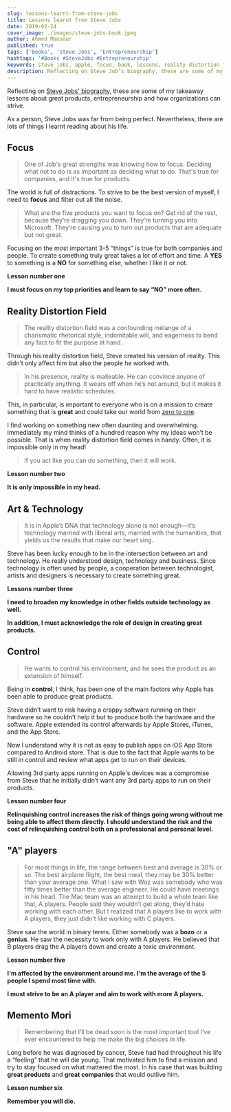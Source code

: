 ```yaml
---
slug: lessons-learnt-from-steve-jobs
title: Lessons learnt from Steve Jobs
date: 2019-02-24
cover_image: ./images/steve-jobs-book.jpeg
author: Ahmed Mansour
published: true
tags: ['Books', 'Steve Jobs', 'Entrepreneurship']
hashtags: '#Books #SteveJobs #Entrepreneurship'
keywords: steve jobs, apple, focus, book, lessons, reality distortion field, art, technology, control, A players, memento mori, entrepreneurship
description: Reflecting on Steve Job’s biography, these are some of my takeaway lessons. I learnt more about great products, entrepreneurship and how organizations can strive.
---
```


Reflecting on [Steve Jobs' biography](https://amzn.to/2H0i4HB), these are some of my takeaway lessons about great products, entrepreneurship and how organizations can strive.

As a person, Steve Jobs was far from being perfect. Nevertheless, there are lots of things I learnt reading about his life.

## Focus

> One of Job's great strengths was knowing how to focus. Deciding what not to do is as important as deciding what to do. That's true for companies, and it's true for products.

The world is full of distractions. To strive to be the best version of myself, I need to **focus** and filter out all the noise.

> What are the five products you want to focus on? Get rid of the rest, because they’re dragging you down. They’re turning you into Microsoft. They’re causing you to turn out products that are adequate but not great.

Focusing on the most important 3-5 “things” is true for both companies and people. To create something truly great takes a lot of effort and time. A **YES** to something is a **NO** for something else, whether I like it or not.

**Lesson number one**

**I must focus on my top priorities and learn to say “NO” more often.**

## Reality Distortion Field

> The reality distortion field was a confounding mélange of a charismatic rhetorical style, indomitable will, and eagerness to bend any fact to fit the purpose at hand.

Through his reality distortion field, Steve created his version of reality. This didn’t only affect him but also the people he worked with.

> In his presence, reality is malleable. He can convince anyone of practically anything. It wears off when he’s not around, but it makes it hard to have realistic schedules.

This, in particular, is important to everyone who is on a mission to create something that is **great** and could take our world from [zero to one](https://amzn.to/2H4JVpM).

I find working on something new often daunting and overwhelming. Immediately my mind thinks of a hundred reason why my ideas won’t be possible. That is when reality distortion field comes in handy. Often, it is impossible only in my head!

> If you act like you can do something, then it will work.

**Lesson number two**

**It is only impossible in my head.**

## Art & Technology

> It is in Apple’s DNA that technology alone is not enough—it’s technology married with liberal arts, married with the humanities, that yields us the results that make our heart sing.

Steve has been lucky enough to be in the intersection between art and technology. He really understood design, technology and business. Since technology is often used by people, a cooperation between technologist, artists and designers is necessary to create something great.

**Lessons number three**

**I need to broaden my knowledge in other fields outside technology as well.**

**In addition, I must acknowledge the role of design in creating great products.**

## Control

> He wants to control his environment, and he sees the product as an extension of himself.

Being in **control**, I think, has been one of the main factors why Apple has been able to produce great products.

Steve didn’t want to risk having a crappy software running on their hardware so he couldn’t help it but to produce both the hardware and the software. Apple extended its control afterwards by Apple Stores, iTunes, and the App Store.

Now I understand why it is not as easy to publish apps on iOS App Store compared to Android store. That is due to the fact that Apple wants to be still in control and review what apps get to run on their devices.

Allowing 3rd party apps running on Apple's devices was a compromise from Steve that he initially didn’t want any 3rd party apps to run on their products.

**Lesson number four**

**Relinquishing control increases the risk of things going wrong without me being able to affect them directly. I should understand the risk and the cost of relinquishing control both on a professional and personal level.**

## "A" players

> For most things in life, the range between best and average is 30% or so. The best airplane flight, the best meal, they may be 30% better than your average one. What I saw with Woz was somebody who was fifty times better than the average engineer. He could have meetings in his head. The Mac team was an attempt to build a whole team like that, A players. People said they wouldn’t get along, they’d hate working with each other. But I realized that A players like to work with A players, they just didn’t like working with C players.

Steve saw the world in binary terms. Either somebody was a **bozo** or a **genius**. He saw the necessity to work only with A players. He believed that B players drag the A players down and create a toxic environment.

**Lesson number five**

**I'm affected by the environment around me. I'm the average of the 5 people I spend most time with.**

**I must strive to be an A player and aim to work with more A players.**

## Memento Mori

> Remembering that I’ll be dead soon is the most important tool I’ve ever encountered to help me make the big choices in life.

Long before he was diagnosed by cancer, Steve had had throughout his life a “feeling” that he will die young. That motivated him to find a mission and try to stay focused on what mattered the most. In his case that was building **great products** and **great companies** that would outlive him.

**Lesson number six**

**Remember you will die.**
